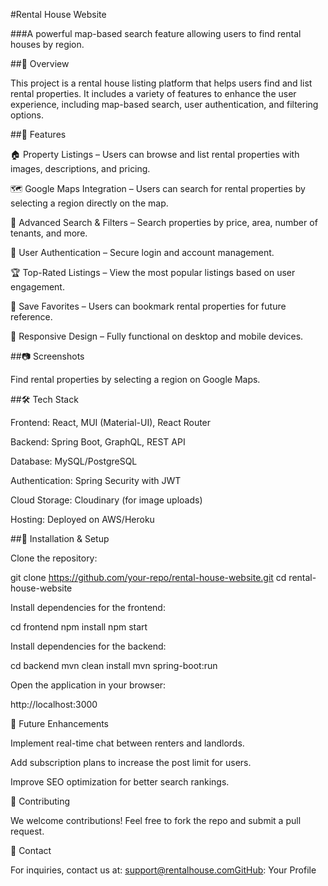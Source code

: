 #Rental House Website

###A powerful map-based search feature allowing users to find rental houses by region.

##📌 Overview

This project is a rental house listing platform that helps users find and list rental properties. It includes a variety of features to enhance the user experience, including map-based search, user authentication, and filtering options.

##🚀 Features

🏠 Property Listings – Users can browse and list rental properties with images, descriptions, and pricing.

🗺️ Google Maps Integration – Users can search for rental properties by selecting a region directly on the map.

🔎 Advanced Search & Filters – Search properties by price, area, number of tenants, and more.

🔑 User Authentication – Secure login and account management.

🏆 Top-Rated Listings – View the most popular listings based on user engagement.

📌 Save Favorites – Users can bookmark rental properties for future reference.

📱 Responsive Design – Fully functional on desktop and mobile devices.

##📷 Screenshots

Find rental properties by selecting a region on Google Maps.

##🛠️ Tech Stack

Frontend: React, MUI (Material-UI), React Router

Backend: Spring Boot, GraphQL, REST API

Database: MySQL/PostgreSQL

Authentication: Spring Security with JWT

Cloud Storage: Cloudinary (for image uploads)

Hosting: Deployed on AWS/Heroku

##📖 Installation & Setup

Clone the repository:

git clone https://github.com/your-repo/rental-house-website.git
cd rental-house-website

Install dependencies for the frontend:

cd frontend
npm install
npm start

Install dependencies for the backend:

cd backend
mvn clean install
mvn spring-boot:run

Open the application in your browser:

http://localhost:3000

🎯 Future Enhancements

Implement real-time chat between renters and landlords.

Add subscription plans to increase the post limit for users.

Improve SEO optimization for better search rankings.

🤝 Contributing

We welcome contributions! Feel free to fork the repo and submit a pull request.

📩 Contact

For inquiries, contact us at: support@rentalhouse.comGitHub: Your Profile

